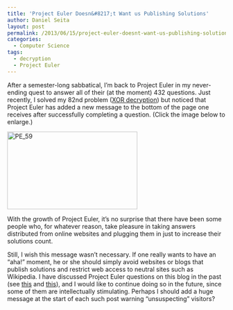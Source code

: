 ```yaml
---
title: 'Project Euler Doesn&#8217;t Want us Publishing Solutions'
author: Daniel Seita
layout: post
permalink: /2013/06/15/project-euler-doesnt-want-us-publishing-solutions/
categories:
  - Computer Science
tags:
  - decryption
  - Project Euler
---
```

After a semester-long sabbatical, I&#8217;m back to Project Euler in my never-ending quest to answer all of their (at the moment) 432 questions. Just recently, I solved my 82nd problem ([XOR decryption][1]) but noticed that Project Euler has added a new message to the bottom of the page one receives after successfully completing a question. (Click the image below to enlarge.)

[<img class="aligncenter size-medium wp-image-996" alt="PE_59" src="http://seitad.files.wordpress.com/2013/06/pe_59.png?w=300" width="300" height="179" />][2]

With the growth of Project Euler, it&#8217;s no surprise that there have been some people who, for whatever reason, take pleasure in taking answers distributed from online websites and plugging them in just to increase their solutions count.

Still, I wish this message wasn&#8217;t necessary. If one really wants to have an &#8220;aha!&#8221; moment, he or she should simply avoid websites or blogs that publish solutions and restrict web access to neutral sites such as Wikipedia. I have discussed Project Euler questions on this blog in the past (see [this][3] and [this][4]), and I would like to continue doing so in the future, since some of them are intellectually stimulating. Perhaps I should add a huge message at the start of each such post warning &#8220;unsuspecting&#8221; visitors?

 [1]: http://projecteuler.net/problem=59
 [2]: http://seitad.files.wordpress.com/2013/06/pe_59.png
 [3]: http://seitad.wordpress.com/2012/06/01/project-euler-179/
 [4]: http://seitad.wordpress.com/2012/07/14/project-euler-85/